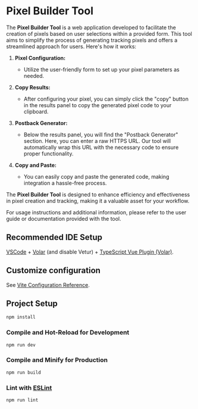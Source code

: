 # Pixel Builder Tool

The **Pixel Builder Tool** is a web application developed to facilitate the creation of pixels based on user selections within a provided form. This tool aims to simplify the process of generating tracking pixels and offers a streamlined approach for users. Here's how it works:

1. **Pixel Configuration:**
   - Utilize the user-friendly form to set up your pixel parameters as needed.

2. **Copy Results:**
   - After configuring your pixel, you can simply click the "copy" button in the results panel to copy the generated pixel code to your clipboard.

3. **Postback Generator:**
   - Below the results panel, you will find the "Postback Generator" section. Here, you can enter a raw HTTPS URL. Our tool will automatically wrap this URL with the necessary code to ensure proper functionality.

4. **Copy and Paste:**
   - You can easily copy and paste the generated code, making integration a hassle-free process.

The **Pixel Builder Tool** is designed to enhance efficiency and effectiveness in pixel creation and tracking, making it a valuable asset for your workflow.

For usage instructions and additional information, please refer to the user guide or documentation provided with the tool.

## Recommended IDE Setup

[VSCode](https://code.visualstudio.com/) + [Volar](https://marketplace.visualstudio.com/items?itemName=Vue.volar) (and disable Vetur) + [TypeScript Vue Plugin (Volar)](https://marketplace.visualstudio.com/items?itemName=Vue.vscode-typescript-vue-plugin).

## Customize configuration

See [Vite Configuration Reference](https://vitejs.dev/config/).

## Project Setup

```sh
npm install
```

### Compile and Hot-Reload for Development

```sh
npm run dev
```

### Compile and Minify for Production

```sh
npm run build
```

### Lint with [ESLint](https://eslint.org/)

```sh
npm run lint
```
